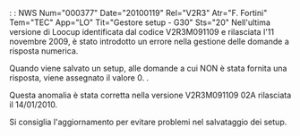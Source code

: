  :  : NWS Num="000377" Date="20100119" Rel="V2R3" Atr="F. Fortini" Tem="TEC" App="LO" Tit="Gestore setup - G30" Sts="20"
Nell'ultima versione di Loocup identificata dal codice V2R3M091109 e rilasciata l'11 novembre 2009,
è stato introdotto un errore nella gestione delle domande a risposta numerica.

Quando viene salvato un setup, alle domande a cui NON è stata fornita una risposta, viene assegnato
il valore 0.                                                                  .

Questa anomalia è stata corretta nella versione V2R3M091109 02A rilasciata il 14/01/2010.

Si consiglia l'aggiornamento per evitare problemi nel salvataggio dei setup.
